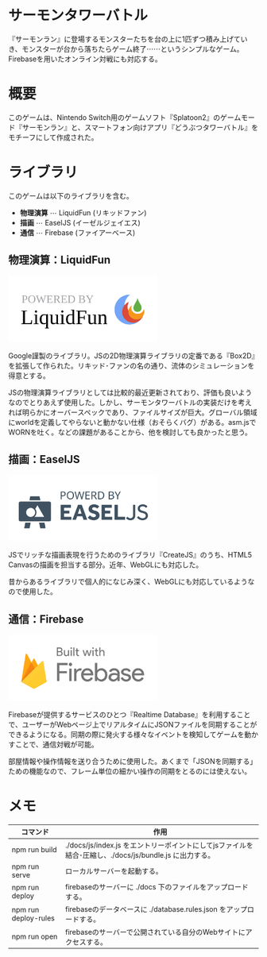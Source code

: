 サーモンタワーバトル
====
『サーモンラン』に登場するモンスターたちを台の上に1匹ずつ積み上げていき、モンスターが台から落ちたらゲーム終了⋯⋯というシンプルなゲーム。Firebaseを用いたオンライン対戦にも対応する。

# 概要

このゲームは、Nintendo Switch用のゲームソフト『Splatoon2』のゲームモード『サーモンラン』と、スマートフォン向けアプリ『どうぶつタワーバトル』をモチーフにして作成された。

# ライブラリ

このゲームは以下のライブラリを含む。

- **物理演算** ⋯ LiquidFun (リキッドファン)
- **描画** ⋯ EaselJS (イーゼルジェイエス)
- **通信** ⋯ Firebase (ファイアーベース)

## 物理演算：LiquidFun

<img src="./docs/assets/img/libs/logo-liquidfun.svg" width="300">

Google謹製のライブラリ。JSの2D物理演算ライブラリの定番である『Box2D』を拡張して作られた。リキッド･ファンの名の通り、流体のシミュレーションを得意とする。

JSの物理演算ライブラリとしては比較的最近更新されており、評価も良いようなのでとりあえず使用した。しかし、サーモンタワーバトルの実装だけを考えれば明らかにオーバースペックであり、ファイルサイズが巨大。グローバル領域にworldを定義してやらないと動かない仕様（おそらくバグ）がある。asm.jsでWORNを吐く。などの課題があることから、他を検討しても良かったと思う。

## 描画：EaselJS

<img src="./docs/assets/img/libs/logo-easeljs.svg" width="300">

JSでリッチな描画表現を行うためのライブラリ『CreateJS』のうち、HTML5 Canvasの描画を担当する部分。近年、WebGLにも対応した。

昔からあるライブラリで個人的になじみ深く、WebGLにも対応しているようなので使用した。

## 通信：Firebase

<img src="./docs/assets/img/libs/logo-firebase.svg" width="300">

Firebaseが提供するサービスのひとつ『Realtime Database』を利用することで、ユーザーがWebページ上でリアルタイムにJSONファイルを同期することができるようになる。同期の際に発火する様々なイベントを検知してゲームを動かすことで、通信対戦が可能。

部屋情報や操作情報を送り合うために使用した。あくまで「JSONを同期する」ための機能なので、フレーム単位の細かい操作の同期をとるのには使えない。

# メモ

| コマンド | 作用 |
| ---- | ---- |
| npm run build | ./docs/js/index.js をエントリーポイントにしてjsファイルを結合･圧縮し、./docs/js/bundle.js に出力する。 |
| npm run serve | ローカルサーバーを起動する。 |
| npm run deploy | firebaseのサーバーに ./docs 下のファイルをアップロードする。 |
| npm run deploy-rules | firebaseのデータベースに ./database.rules.json をアップロードする。 |
| npm run open | firebaseのサーバーで公開されている自分のWebサイトにアクセスする。 |